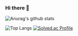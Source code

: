 ### Hi there 👋

<!--
**Fresh-hongsi/Fresh-hongsi** is a ✨ _special_ ✨ repository because its `README.md` (this file) appears on your GitHub profile.

Here are some ideas to get you started:

- 🔭 I’m currently working on ...
- 🌱 I’m currently learning ...
- 👯 I’m looking to collaborate on ...
- 🤔 I’m looking for help with ...
- 💬 Ask me about ...
- 📫 How to reach me: ...
- 😄 Pronouns: ...
- ⚡ Fun fact: ...
-->

![Anurag's github stats](https://github-readme-stats.vercel.app/api?username=Fresh-hongsi&show_icons=true&theme=theme=nord)

![Top Langs](https://github-readme-stats.vercel.app/api/top-langs/?username=Fresh-hongsi&layout=compact&theme=theme=nord)
[![Solved.ac Profile](http://mazassumnida.wtf/api/generate_badge?boj=qkrtlghd97)](https://solved.ac/qkrtlghd97)
